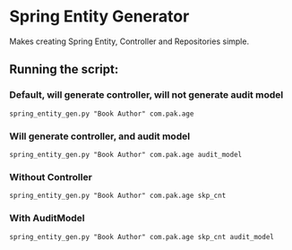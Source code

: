 # Spring Entity Generator

Makes creating Spring Entity, Controller and Repositories simple.


## Running the script:

### Default, will generate controller, will not generate audit model
`spring_entity_gen.py "Book Author" com.pak.age`

### Will generate controller, and audit model
`spring_entity_gen.py "Book Author" com.pak.age audit_model`

### Without Controller
`spring_entity_gen.py "Book Author" com.pak.age skp_cnt`

### With AuditModel 
`spring_entity_gen.py "Book Author" com.pak.age skp_cnt audit_model`
